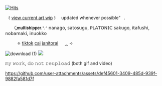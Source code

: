 <a href="https://hits.sh/github.com/valkyrei/"><img alt="Hits" src="https://hits.sh/github.com/valkyrei.svg?style=plastic&label=views&color=555555&logo=4chan"/></a>


⠀꒰ <a href="https://cdn.discordapp.com/attachments/1346606887264850042/1367172148531167252/Screenshot_20250430-171108.png?ex=68144689&is=6812f509&hm=ae25d66f88876309fdae1f678a4a613bdd14c72a1356ee090c096c43cdc49d5e&">view current art wip</a> ꒱  ⠀ updated whenever possible"⠀. 

⠀ ⠀ ⤹𝗺𝘂𝗹𝘁𝗶𝘀𝗵𝗶𝗽𝗽𝗲𝗿.ᐣ.ᐟ 𝗇𝖺𝗇𝖺𝗀𝗈, 𝗌𝖺𝗍𝗈𝗌𝗎𝗀𝗎, 𝖯𝖫𝖠𝖳𝖮𝖭𝖨𝖢 𝗌𝖺𝗄𝗎𝗀𝗈, 𝗂𝗍𝖺𝖿𝗎𝗌𝗁𝗂, 𝗇𝗈𝖻𝖺𝗆𝖺𝗄𝗂, 𝗂𝗇𝗎𝗈𝗄𝗄𝗈

⠀ ⠀ ⠀ᨑ <a href="https://www.tiktok.com/@valkyrei__">tiktok</a> <a href="https://character.ai/profile/distariouss">cai</a> <a href="https://janitorai.com/profiles/7e68c6a0-b6fd-43a0-b5a2-4a3e9a9efead_profile-of-valkyrei">janitorai</a>⠀⠀⁔ ⟢

![download (1)](https://github.com/user-attachments/assets/44f18b49-ac5a-4934-9e9d-def84ec94091)
<img src="[paris.jpg](https://github.com/user-attachments/assets/44f18b49-ac5a-4934-9e9d-def84ec94091)" class="center">

𝚖𝚢 𝚠𝚘𝚛𝚔, 𝚍𝚘 𝚗𝚘𝚝 𝚛𝚎𝚞𝚙𝚕𝚘𝚊𝚍 (both gif and video)


https://github.com/user-attachments/assets/def45601-3409-485d-939f-9882fa581d7f





<!--
**valkyrei1/valkyrei1** is a ✨ _special_ ✨ repository because its `README.md` (this file) appears on your GitHub profile.

Here are some ideas to get you started:

- 🔭 I’m currently working on ...
- 🌱 I’m currently learning ...
- 👯 I’m looking to collaborate on ...
- 🤔 I’m looking for help with ...
- 💬 Ask me about ...
- 📫 How to reach me: ...
- 😄 Pronouns: ...
- ⚡ Fun fact: ...
-->
